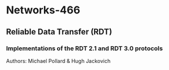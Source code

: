 # Networks-466
## Reliable Data Transfer (RDT)
### Implementations of the RDT 2.1 and RDT 3.0 protocols

Authors: Michael Pollard & Hugh Jackovich

